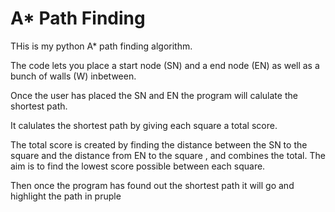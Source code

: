 # A* Path Finding

THis is my python A* path finding algorithm. 

The code lets you place a start node (SN) and a end node (EN) as well as a bunch of walls (W) inbetween. 

Once the user has placed the SN  and EN the program will calulate the shortest path. 

It calulates the shortest path by giving each square a total score. 

The total score is created by finding the distance between the SN to the square and the distance from EN to the square , and combines the total. 
The aim is to find the lowest score possible between each square. 

Then once the program has found out the shortest path it will go and highlight the path in pruple 
